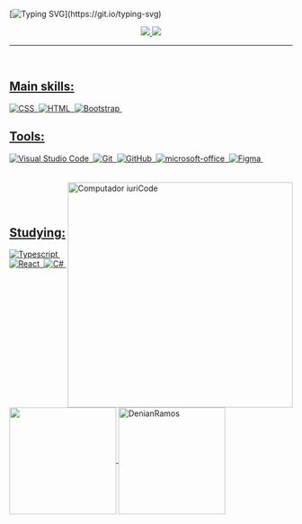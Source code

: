 
[![Typing SVG](https://readme-typing-svg.demolab.com?font=Jet+Brains+Mono&weight=480&size=24&duration=4500&pause=1000&color=F7F7F7&random=false&width=580&lines=Hi%2C+I+am+Denian%2C+your+full-stack+devolper.)](https://git.io/typing-svg)

<div align="center">  
<a href="https://www.instagram.com/denianxdd/" target="_blank"><img src="https://img.shields.io/badge/-Instagram-EC2E2C?style=for-the-badge&logo=instagram&logoColor=white"</a>
<a href="https://www.linkedin.com/in/denian-soares-ramos/" target="_blank"><img src="https://img.shields.io/badge/-LinkedIn-0961B8?style=for-the-badge&logo=linkedin&logoColor=white"</a>
</div>

---
<br/>
  
## Main skills:

![CSS](https://img.shields.io/badge/CSS-0D1117?style=for-the-badge&logo=CSS3&logoColor=1572B6)&nbsp;
![HTML](https://img.shields.io/badge/HTML-0D1117?style=for-the-badge&logo=html5)&nbsp;
![Bootstrap](https://img.shields.io/badge/Bootstrap-0D1117?style=for-the-badge&logo=bootstrap)&nbsp;

## Tools:
![Visual Studio Code](https://img.shields.io/badge/Visual%20Studio%20Code-0D1117?style=for-the-badge&logo=visual-studio-code&logoColor=007ACC)&nbsp;
![Git](https://img.shields.io/badge/Git-0D1117?style=for-the-badge&logo=git)&nbsp;
![GitHub](https://img.shields.io/badge/GitHub-0D1117?style=for-the-badge&logo=github)&nbsp;
![microsoft-office](https://img.shields.io/badge/microsoft_office-0D1117?style=for-the-badge&logo=microsoft-office)&nbsp;
![Figma](https://img.shields.io/badge/figma-0D1117?style=for-the-badge&logo=figma)&nbsp;
</br>
<br>
</br>
<img src="https://github.com/LuanFD/README/assets/166232472/4ab59551-853f-4fad-a227-3ac8c33b2b8f" min-width="400px" max-width="400px" width="400px" align="right" alt="Computador iuriCode">

<br>
</br>

## Studying:
![Typescript](https://img.shields.io/badge/Typescript-0D1117?style=for-the-badge&logo=typescript&textColor=0D1117)&nbsp;
![React](https://img.shields.io/badge/React-0D1117?style=for-the-badge&logo=react)&nbsp;
![C#](https://img.shields.io/badge/csharp-0D1117?style=for-the-badge&logo=csharp&logoColor=68217a)&nbsp; 

<br/>

<div align="left">
  <img height=190 align="center" src="https://github-readme-stats.vercel.app/api/top-langs?username=DenianRamos&theme=gotham&layout=compact&langs_count=8&card_width=320" />
  <img height="190" align="center" src="https://github-readme-streak-stats.herokuapp.com/?user=DenianRamos&theme=gotham&hide_border=false" alt="DenianRamos">
</div>

<br/>

<!-- <img width=100% src="https://capsule-render.vercel.app/api?type=waving&color=008036&height=120&section=footer"/> -->
